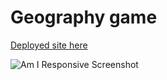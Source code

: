 # Geography game



[Deployed site here](<https://capricornog.github.io/Geography-game/>)

![Am I Responsive Screenshot]()